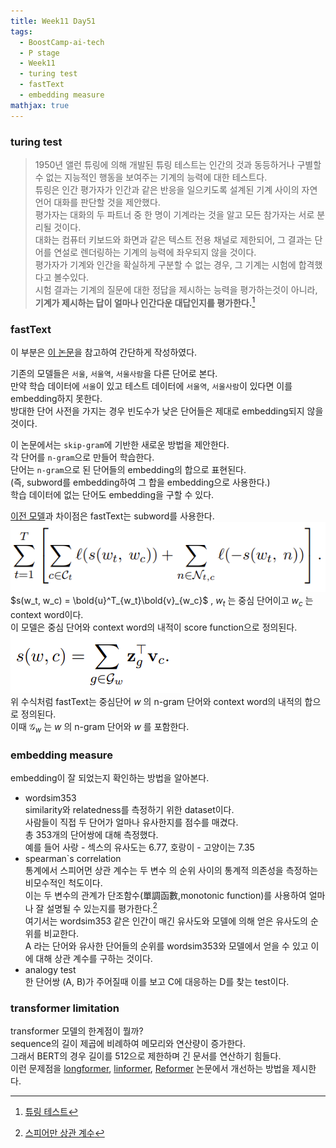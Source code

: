 ```yaml
---
title: Week11 Day51
tags:
  - BoostCamp-ai-tech
  - P stage
  - Week11
  - turing test
  - fastText
  - embedding measure
mathjax: true
---
```


### turing test
> 1950년 앨런 튜링에 의해 개발된 튜링 테스트는 인간의 것과 동등하거나 구별할 수 없는 지능적인 행동을 보여주는 기계의 능력에 대한 테스트다.  
튜링은 인간 평가자가 인간과 같은 반응을 일으키도록 설계된 기계 사이의 자연 언어 대화를 판단할 것을 제안했다.  
평가자는 대화의 두 파트너 중 한 명이 기계라는 것을 알고 모든 참가자는 서로 분리될 것이다.  
대화는 컴퓨터 키보드와 화면과 같은 텍스트 전용 채널로 제한되어, 그 결과는 단어를 연설로 렌더링하는 기계의 능력에 좌우되지 않을 것이다.  
평가자가 기계와 인간을 확실하게 구분할 수 없는 경우, 그 기계는 시험에 합격했다고 볼수있다.  
시험 결과는 기계의 질문에 대한 정답을 제시하는 능력을 평가하는것이 아니라, **기계가 제시하는 답이 얼마나 인간다운 대답인지를 평가한다.**[^1]

### fastText
이 부분은 [이 논문](https://arxiv.org/abs/1607.04606)을 참고하여 간단하게 작성하였다.  

기존의 모델들은 `서울`, `서울역`, `서울사람`을 다른 단어로 본다.  
만약 학습 데이터에 `서울`이 있고 테스트 데이터에 `서울역`, `서울사람`이 있다면 이를 embedding하지 못한다.  
방대한 단어 사전을 가지는 경우 빈도수가 낮은 단어들은 제대로 embedding되지 않을 것이다.  

이 논문에서는 `skip-gram`에 기반한 새로운 방법을 제안한다.  
각 단어를 `n-gram`으로 만들어 학습한다.  
단어는 `n-gram`으로 된 단어들의 embedding의 합으로 표현된다.  
(즉, subword를 embedding하여 그 합을 embedding으로 사용한다.)  
학습 데이터에 없는 단어도 embedding을 구할 수 있다.  

[이전 모델](https://arxiv.org/abs/1301.3781)과 차이점은 fastText는 subword를 사용한다.  
![](/assets/images/104.PNG)  
$s(w_t, w_c) = \bold{u}^T_{w_t}\bold{v}_{w_c}$ , $w_t$ 는 중심 단어이고 $w_c$ 는 context word이다.  
이 모델은 중심 단어와 context word의 내적이 score function으로 정의된다.  
![](/assets/images/105.PNG)  
위 수식처럼 fastText는 중심단어 $w$ 의 n-gram 단어와 context word의 내적의 합으로 정의된다.  
이때 $\mathcal{G}_w$ 는 $w$ 의 n-gram 단어와 $w$ 를 포함한다.  

### embedding measure
embedding이 잘 되었는지 확인하는 방법을 알아본다.  

- wordsim353  
similarity와 relatedness를 측정하기 위한 dataset이다.  
사람들이 직접 두 단어가 얼마나 유사한지를 점수를 매겼다.  
총 353개의 단어쌍에 대해 측정했다.  
예를 들어 사랑 - 섹스의 유사도는 6.77, 호랑이 - 고양이는 7.35  
- spearman`s correlation  
통계에서 스피어먼 상관 계수는 두 변수 의 순위 사이의 통계적 의존성을 측정하는 비모수적인 척도이다.  
이는 두 변수의 관계가 단조함수(單調函數,monotonic function)를 사용하여 얼마나 잘 설명될 수 있는지를 평가한다.[^2]  
여기서는 wordsim353 같은 인간이 매긴 유사도와 모델에 의해 얻은 유사도의 순위를 비교한다.  
A 라는 단어와 유사한 단어들의 순위를 wordsim353와 모델에서 얻을 수 있고 이에 대해 상관 계수를 구하는 것이다.  
- analogy test  
한 단어쌍 (A, B)가 주어질때 이를 보고 C에 대응하는 D를 찾는 test이다.  

### transformer limitation
transformer 모델의 한계점이 뭘까?  
sequence의 길이 제곱에 비례하여 메모리와 연산량이 증가한다.  
그래서 BERT의 경우 길이를 512으로 제한하며 긴 문서를 연산하기 힘들다.  
이런 문제점을 [longformer](https://arxiv.org/abs/2004.05150), [linformer](https://arxiv.org/abs/2006.04768), [Reformer](https://arxiv.org/abs/2001.04451) 논문에서 개선하는 방법을 제시한다.  

[^1]: [튜링 테스트](https://ko.wikipedia.org/wiki/%ED%8A%9C%EB%A7%81_%ED%85%8C%EC%8A%A4%ED%8A%B8)  
[^2]: [스피어만 상관 계수](https://ko.wikipedia.org/wiki/%EC%8A%A4%ED%94%BC%EC%96%B4%EB%A8%BC_%EC%83%81%EA%B4%80_%EA%B3%84%EC%88%98)  
